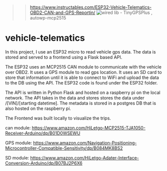 >>https://www.instructables.com/ESP32-Vehicle-Telematics-OBD2-CAN-and-GPS-Reportin/
>>![wired](https://github.com/user-attachments/assets/a668c967-5a59-45eb-99fe-af51a6c6e203)
>>lib - TinyGPSPlus , autowp-mcp2515
# vehicle-telematics
In this project, I use an ESP32 micro to read vehicle gps data. The data is stored and served to a frontend using a Flask based API. 

The ESP32 uses an MCP2515 CAN module to communicate with the vehicle over OBD2. It uses a GPS module to read gps location. It uses an SD card to store that information until it is able to connect to WiFi and upload the data to the DB using the API. The ESP32 code is found under the ESP32 folder. 

The API is written in Python Flask and hosted on a raspberry pi on the local network. The API takes in the data and stores stores the data under /[VIN]/[starting datetime]. The metadata is stored in a postgres DB that is also hosted on the raspberry pi. 

The Frontend was built locally to visualize the trips. 

can module: https://www.amazon.com/HiLetgo-MCP2515-TJA1050-Receiver-Arduino/dp/B01D0WSEWU 

GPS module: https://www.amazon.com/Navigation-Positioning-Microcontroller-Compatible-Sensitivity/dp/B084MK8BS2

SD module: https://www.amazon.com/HiLetgo-Adater-Interface-Conversion-Arduino/dp/B07BJ2P6X6

